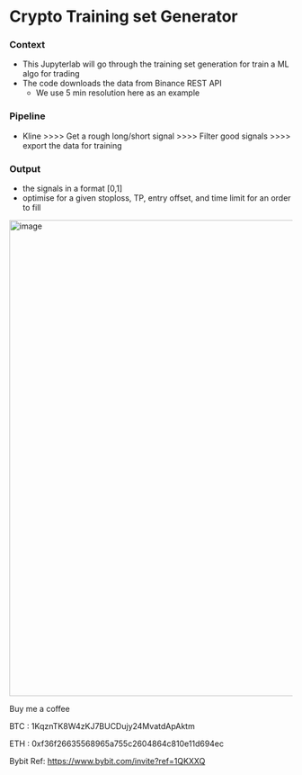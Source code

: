 # Crypto Training set Generator

### Context 
- This Jupyterlab will go through the training set generation for train a ML algo for trading
- The code downloads the data from Binance REST API
    - We use 5 min resolution here as an example

### Pipeline

- Kline >>>> Get a rough long/short signal >>>> Filter good signals >>>> export the data for training


### Output
- the signals in a format [0,1]
- optimise for a given stoploss, TP, entry offset, and time limit for an order to fill 


<img width="846" alt="image" src="https://user-images.githubusercontent.com/103450613/234668729-c768fd6d-52f1-426e-9ea5-4878fd0e9fb9.png">





Buy me a coffee

BTC : 1KqznTK8W4zKJ7BUCDujy24MvatdApAktm

ETH : 0xf36f26635568965a755c2604864c810e11d694ec

Bybit Ref: https://www.bybit.com/invite?ref=1QKXXQ
